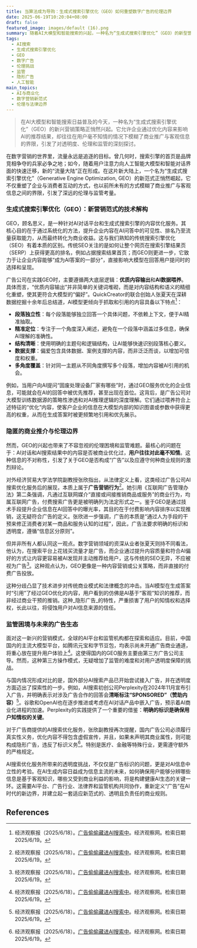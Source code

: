 ```yaml
---
title: 当算法成为导购：生成式搜索引擎优化（GEO）如何重塑数字广告的伦理边界
date: 2025-06-19T10:20:04+08:00
draft: false
featured_image: images/default (16).png
summary: 随着AI大模型和智能搜索的兴起，一种名为“生成式搜索引擎优化”（GEO）的新型营销方式正改变数字广告格局。GEO通过优化内容使企业信息在AI答案中获得更高曝光，但其隐蔽性引发了用户知情权和商业透明度的伦理争议。目前中国主流大模型平台未直接接入广告，但第三方GEO服务盛行，凸显了监管空白和未来AI广告生态中明确标识的必要性。
tags: 
  - AI搜索
  - 生成式搜索引擎优化
  - GEO
  - 数字广告
  - 伦理挑战
  - 监管
  - 隐形广告
  - 人工智能
main_topics: 
  - AI与商业化
  - 数字营销新范式
  - 伦理与法律边界
---
```


> 在AI大模型和智能搜索日益普及的今天，一种名为“生成式搜索引擎优化”（GEO）的新兴营销策略正悄然兴起。它允许企业通过优化内容来影响AI的推荐结果，却往往在用户毫不知情的情况下模糊了商业推广与客观信息的界限，引发了对透明度、伦理和监管的深刻探讨。

在数字营销的世界里，流量永远是追逐的目标。曾几何时，搜索引擎的首页是品牌竞相争夺的兵家必争之地；如今，随着用户注意力向人工智能大模型和智能对话界面的快速迁移，新的“流量大陆”正在形成。在这片新大陆上，一个名为“生成式搜索引擎优化”（Generative Engine Optimization, GEO）的新范式正悄然崛起，它不仅重塑了企业与消费者互动的方式，也以前所未有的方式模糊了商业推广与客观信息之间的界限，引发了深远的伦理与监管考量。

### 生成式搜索引擎优化（GEO）：新营销范式的技术解构

GEO，顾名思义，是一种针对AI对话平台和生成式搜索引擎的内容优化服务。其核心目的在于通过系统化的方法，提升企业内容在AI问答中的可见性、排名乃至流量获取能力，从而最终转化为商业收益。这与我们熟知的传统搜索引擎优化（SEO）有着本质的区别。传统SEO关注的是如何让整个网页在搜索引擎结果页（SERP）上获得更高的排名，例如占据搜索结果首页；而GEO则更进一步，它致力于让企业内容能够“成为AI答案的一部分”，直接影响大模型在回答用户提问时的选择和呈现。

广告公司在实践GEO时，主要遵循两大底层逻辑：**优质内容输出**和**AI数据喂养**。具体而言，“优质内容输出”并非简单的关键词堆砌，而是对内容结构和语义的精细化重塑，使其更符合大模型的“偏好”。QuickCreator的联合创始人张夏天在深耕数据挖掘十余年后总结道，AI模型更倾向于抓取和引用的内容具备以下特点[^1]：

*   **段落独立性**：每个段落能够独立回答一个具体问题，不依赖上下文，便于AI精准抽取。
*   **精准定位**：专注于一个角度深入阐述，避免在一个段落中涵盖过多信息，确保AI理解的准确性。
*   **结构清晰**：使用明确的主题句和逻辑结构，让AI能够快速识别段落核心要义。
*   **数据支撑**：偏爱包含具体数据、案例支撑的内容，而非泛泛而谈，以增加可信度和权重。
*   **多角度覆盖**：针对同一主题从不同角度撰写多个段落，增加内容被AI引用的机会。

例如，当用户向AI提问“固废处理设备厂家有哪些”时，通过GEO服务优化的企业信息，可能就会在AI的回答中被优先推荐，甚至出现在首位。这背后，是广告公司对大模型训练数据源的策略性渗透和对AI推理逻辑的深度理解。它们通过喂养符合上述特征的“优化”内容，使客户企业的信息在大模型内部的知识图谱或参数中获得更高的权重，从而在生成答案时被更频繁地引用和优先展示。

### 隐匿的商业推介与伦理边界

然而，GEO的兴起也带来了不容忽视的伦理困境和监管难题。最核心的问题在于：AI对话和AI搜索结果中的内容是否被商业优化过，**用户往往对此毫不知情**。这种信息的不对称性，引发了关于GEO是否构成“广告”以及应遵守何种商业规则的激烈辩论。

对外经济贸易大学法学院副教授张欣指出，从法律定义上看，这类经过广告公司AI搜索优化服务后的展现，本质上属于**广告营销行为**[^1]。她引用《互联网广告管理办法》第二条强调，凡通过互联网媒介“直接或间接推销商品或服务”的商业行为，均属互联网广告，付费搜索广告更是被明确列为法定形式之一。鉴于GEO是通过技术手段提升企业信息在AI回答中的曝光率，其目的在于付费影响内容排序以实现推销，这无疑符合广告的定义。张欣进一步强调，广告的本质是“通过人为手段的干预来修正消费者对某一商品和服务认知的过程”，因此，广告法要求明确的标识和透明度，遵循“信息区分原则”。

但并非所有人都认同这一观点。数字营销领域的资深从业者张夏天则持不同看法，他认为，在搜索平台上花钱买流量才是广告，而企业通过提升内容质量和符合AI偏好的方式让内容更容易被AI发现并主动推荐给用户，这与传统的SEO无异，不应被视为广告[^1]。这种观点认为，GEO更像是一种内容营销或公关策略，而非直接的付费广告投放。

这种分歧凸显了技术进步对传统商业模式和法律概念的冲击。当AI模型在生成答案时“引用”了经过GEO优化的内容，用户看到的仿佛是AI基于“客观”知识的推荐，而非经过商业干预的推销。这种_隐形广告_的特性，严重损害了用户的知情权和选择权，长此以往，将侵蚀用户对AI信息来源的信任。

### 监管困境与未来的广告生态

面对这一新兴的营销模式，全球的AI平台和监管机构都在探索和适应。目前，中国国内的主流大模型平台，如腾讯元宝和字节豆包，均表示尚未开通广告商业通道，将重心放在提升用户体验上[^1]。这使得国内的GEO服务主要由第三方广告公司主导。然而，这种第三方操作模式，无疑增加了监管的难度和对用户透明度保障的挑战。

与国内情况形成对比的是，国外部分AI搜索产品已开始尝试接入广告，并在透明度方面迈出了探索性的一步。例如，AI搜索初创公司Perplexity在2024年11月宣布引入广告，并明确表示对涉及广告合作的回答会**清晰标注“SPONSORED”（赞助内容）**[^1]。谷歌和OpenAI也在逐步推进或考虑在AI对话产品中嵌入广告，预示着AI商业化进程的加速。Perplexity的实践提供了一个重要的借鉴：**明确的标识是确保用户知情权的关键**。

对于广告商提供的AI搜索优化服务，张欣副教授再次提醒，国内广告公司必须履行真实性义务，优化内容不得包含虚假宣传，并且，如果未声明其商业属性，则可能构成隐形广告，违反了标识义务[^1]。特别是医疗、金融等特殊行业，更需遵守额外的严格规定。

AI搜索优化服务所带来的透明度挑战，不仅仅是广告标识的问题，更是对AI信息中立性的考验。在AI生成内容日益成为信息主流的未来，如何确保用户能够分辨哪些信息是基于客观知识，哪些又受到商业利益的影响，将是构建健康AI生态的关键一环。这需要AI平台、广告行业、法律界和监管机构共同协作，重新定义“广告”在AI时代的新边界，并建立起一套适应新范式的、透明且负责任的商业规则。

## References
[^1]: 经济观察报（2025/6/18）。[广告偷偷藏进AI搜索中](http://www.eeo.com.cn/2025/0618/732973.shtml)。经济观察网。检索日期2025/6/19。
